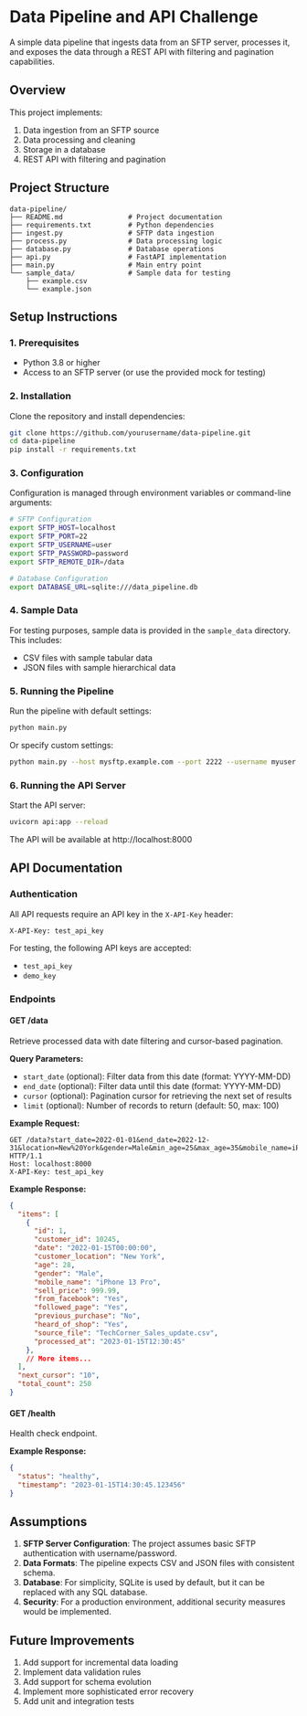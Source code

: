 # Data Pipeline and API Challenge

A simple data pipeline that ingests data from an SFTP server, processes it, and exposes the data through a REST API with filtering and pagination capabilities.

## Overview

This project implements:
1. Data ingestion from an SFTP source
2. Data processing and cleaning
3. Storage in a database
4. REST API with filtering and pagination

## Project Structure

```
data-pipeline/
├── README.md                # Project documentation
├── requirements.txt         # Python dependencies
├── ingest.py                # SFTP data ingestion
├── process.py               # Data processing logic
├── database.py              # Database operations
├── api.py                   # FastAPI implementation
├── main.py                  # Main entry point
└── sample_data/             # Sample data for testing
    ├── example.csv
    └── example.json
```

## Setup Instructions

### 1. Prerequisites

- Python 3.8 or higher
- Access to an SFTP server (or use the provided mock for testing)

### 2. Installation

Clone the repository and install dependencies:

```bash
git clone https://github.com/yourusername/data-pipeline.git
cd data-pipeline
pip install -r requirements.txt
```

### 3. Configuration

Configuration is managed through environment variables or command-line arguments:

```bash
# SFTP Configuration
export SFTP_HOST=localhost
export SFTP_PORT=22
export SFTP_USERNAME=user
export SFTP_PASSWORD=password
export SFTP_REMOTE_DIR=/data

# Database Configuration
export DATABASE_URL=sqlite:///data_pipeline.db
```

### 4. Sample Data

For testing purposes, sample data is provided in the `sample_data` directory. This includes:
- CSV files with sample tabular data
- JSON files with sample hierarchical data

### 5. Running the Pipeline

Run the pipeline with default settings:

```bash
python main.py
```

Or specify custom settings:

```bash
python main.py --host mysftp.example.com --port 2222 --username myuser --password mypass --remote-dir /incoming --local-dir ./data
```

### 6. Running the API Server

Start the API server:

```bash
uvicorn api:app --reload
```

The API will be available at http://localhost:8000

## API Documentation

### Authentication

All API requests require an API key in the `X-API-Key` header:

```
X-API-Key: test_api_key
```

For testing, the following API keys are accepted:
- `test_api_key`
- `demo_key`

### Endpoints

#### GET /data

Retrieve processed data with date filtering and cursor-based pagination.

**Query Parameters:**
- `start_date` (optional): Filter data from this date (format: YYYY-MM-DD)
- `end_date` (optional): Filter data until this date (format: YYYY-MM-DD)
- `cursor` (optional): Pagination cursor for retrieving the next set of results
- `limit` (optional): Number of records to return (default: 50, max: 100)

**Example Request:**
```
GET /data?start_date=2022-01-01&end_date=2022-12-31&location=New%20York&gender=Male&min_age=25&max_age=35&mobile_name=iPhone&limit=10 HTTP/1.1
Host: localhost:8000
X-API-Key: test_api_key
```

**Example Response:**
```json
{
  "items": [
    {
      "id": 1,
      "customer_id": 10245,
      "date": "2022-01-15T00:00:00",
      "customer_location": "New York",
      "age": 28,
      "gender": "Male",
      "mobile_name": "iPhone 13 Pro",
      "sell_price": 999.99,
      "from_facebook": "Yes",
      "followed_page": "Yes",
      "previous_purchase": "No",
      "heard_of_shop": "Yes",
      "source_file": "TechCorner_Sales_update.csv",
      "processed_at": "2023-01-15T12:30:45"
    },
    // More items...
  ],
  "next_cursor": "10",
  "total_count": 250
}
```

#### GET /health

Health check endpoint.

**Example Response:**
```json
{
  "status": "healthy",
  "timestamp": "2023-01-15T14:30:45.123456"
}
```

## Assumptions

1. **SFTP Server Configuration**: The project assumes basic SFTP authentication with username/password.
2. **Data Formats**: The pipeline expects CSV and JSON files with consistent schema.
3. **Database**: For simplicity, SQLite is used by default, but it can be replaced with any SQL database.
4. **Security**: For a production environment, additional security measures would be implemented.

## Future Improvements

1. Add support for incremental data loading
2. Implement data validation rules
3. Add support for schema evolution
4. Implement more sophisticated error recovery
5. Add unit and integration tests
